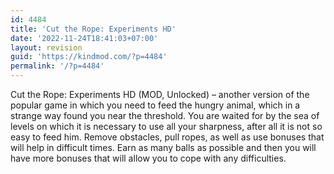 ```yaml
---
id: 4484
title: 'Cut the Rope: Experiments HD'
date: '2022-11-24T18:41:03+07:00'
layout: revision
guid: 'https://kindmod.com/?p=4484'
permalink: '/?p=4484'
---
```


Cut the Rope: Experiments HD (MOD, Unlocked) – another version of the popular game in which you need to feed the hungry animal, which in a strange way found you near the threshold. You are waited for by the sea of levels on which it is necessary to use all your sharpness, after all it is not so easy to feed him. Remove obstacles, pull ropes, as well as use bonuses that will help in difficult times. Earn as many balls as possible and then you will have more bonuses that will allow you to cope with any difficulties.
